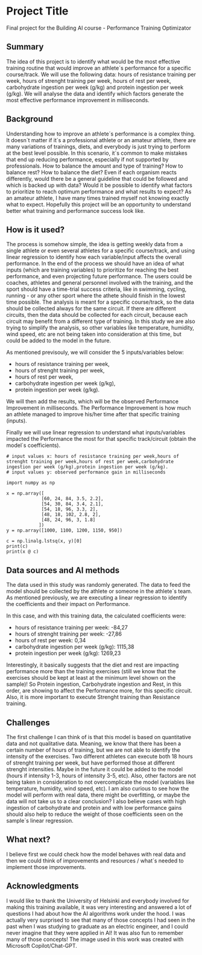 
# Project Title

Final project for the Building AI course - Performance Training Optimizator

## Summary

The idea of this project is to identify what would be the most effective training routine that would improve an athlete´s performance for a specific course/track.
We will use the following data: hours of resistance training per week, hours of strenght training per week, hours of rest per week, carbohydrate ingestion per week (g/kg) and protein ingestion per week (g/kg).
We will analyse the data and identify which factors generate the most effective performance improvement in milliseconds.


## Background

Understanding how to improve an athlete´s performance is a complex thing. It doesn´t matter if it´s a professional athlete or an amateur athlete, there are many variations of trainings, diets, and everybody is just trying to perform at the best level possible. In this scenario, it´s common to make mistakes that end up reducing performance, especially if not supported by professionals. How to balance the amount and type of training? How to balance rest? How to balance the diet? Even if each organism reacts differently, would there be a general guideline that could be followed and which is backed up with data? Would it be possible to identify what factors to prioritize to reach optimum performance and what results to expect?
As an amateur athlete, I have many times trained myself not knowing exactly what to expect. Hopefully this project will be an opportunity to understand better what training and performance success look like.


## How is it used?

The process is somehow simple, the idea is getting weekly data from a single athlete or even several athletes for a specific course/track, and using linear regression to identify how each variable/input affects the overall performance. In the end of the process we should have an idea of what inputs (which are training variables) to prioritize for reaching the best performance, and even projecting future performance.
The users could be coaches, athletes and general personnel involved with the training, and the sport should have a time-trial success criteria, like in swimming, cycling, running - or any other sport where the athete should finish in the lowest time possible. The analysis is meant for a specific course/track, so the data should be collected always for the same circuit. If there are different circuits, then the data should be collected for each circuit, because each circuit may benefit from a different type of training. In this study we are also trying to simplify the analysis, so other variables like temperature, humidity, wind speed, etc are not being taken into consideration at this time, but could be added to the model in the future.

As mentioned previsouly, we will consider the 5 inputs/variables below:
- hours of resistance training per week,
- hours of strenght training per week,
- hours of rest per week,
- carbohydrate ingestion per week (g/kg),
- protein ingestion per week (g/kg).

We will then add the results, which will be the observed Performance Improvement in milliseconds. The Performance Improvement is how much an athlete managed to improve his/her time after that specific training (inputs).

Finally we will use linear regression to understand what inputs/variables impacted the Performance the most for that specific track/circuit (obtain the model´s coefficients).

```
# input values x: hours of resistance training per week,hours of strenght training per week,hours of rest per week,carbohydrate ingestion per week (g/kg),protein ingestion per week (g/kg).
# input values y: observed performance gain in milliseconds
	
import numpy as np

x = np.array([
             [60, 24, 84, 3.5, 2.2], 
             [54, 30, 84, 3.4, 2.1], 
             [54, 18, 96, 3.3, 2], 
             [48, 18, 102, 2.8, 2], 
             [48, 24, 96, 3, 1.8]
            ])   
y = np.array([1000, 1100, 1200, 1150, 950])

c = np.linalg.lstsq(x, y)[0]
print(c)
print(x @ c)
```


## Data sources and AI methods

The data used in this study was randomly generated. The data to feed the model should be collected by the athlete or someone in the athlete´s team.
As mentioned previously, we are executing a linear regression to identify the coefficients and their impact on Performance.

In this case, and with this training data, the calculated coefficients were:

- hours of resistance training per week: -84,27
- hours of strenght training per week: -27,86
- hours of rest per week: 0,34
- carbohydrate ingestion per week (g/kg): 1115,38
- protein ingestion per week (g/kg): 1269,23

Interestingly, it basically suggests that the diet and rest are impacting performance more than the training exercises (still we know that the exercises should be kept at least at the minimum level shown on the sample)!
So Protein ingestion, Carbohydrate ingestion and Rest, in this order, are showing to affect the Performance more, for this specific circuit. Also, it is more important to execute Strenght training than Resistance training.

## Challenges

The first challenge I can think of is that this model is based on quantitative data and not qualitative data. Meaning, we know that there has been a certain number of hours of training, but we are not able to identify the intensity of the exercises. Two different athletes can execute both 18 hours of strenght training per week, but have performed those at different strenght intensities. Maybe in the future it could be added to the model (hours if intensity 1-3, hours of intensity 3-5, etc). Also, other factors are not being taken in consideration to not overcomplicate the model (variables like temperature, humidity, wind speed, etc). I am also curious to see how the model will perform with real data, there might be overfitting, or maybe the data will not take us to a clear conclusion? I also believe cases with high ingestion of carbohydrate and protein and with low performance gains should also help to reduce the weight of those coefficients seen on the sample´s linear regression.

## What next?

I believe first we could check how the model behaves with real data and then we could think of improvements and resources / what´s needed to implement those improvements.


## Acknowledgments

I would like to thank the University of Helsinki and everybody involved for making this training available, it was very interesting and answered a lot of questions I had about how the AI algorithms work under the hood. I was actually very surprised to see that many of those concepts I had seen in the past when I was studying to graduate as an electric engineer, and I could never imagine that they were applied in AI! It was also fun to remember many of those concepts!
The image used in this work was created with Microsoft Copilot/Chat-GPT.
